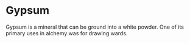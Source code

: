 # Gypsum

<meta property="og:description" content="Alchemy used chemical substances to produce magical effects, as well as magic to induce chemical reactions.">

Gypsum is a mineral that can be ground into a white powder. One of its primary uses in alchemy was for drawing wards.